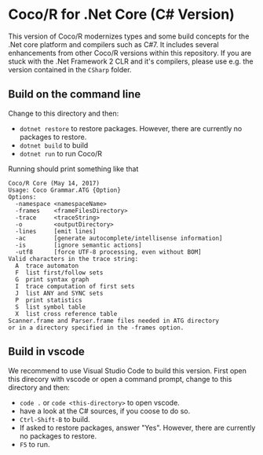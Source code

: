 # Coco/R for .Net Core (C# Version)

This version of Coco/R modernizes types and some build concepts for
the .Net core platform and compilers such as C#7.
It includes several enhancements from other Coco/R versions 
within this repository. If you are stuck with the .Net Framework 2 CLR 
and it's compilers, please use e.g. the version contained in the `CSharp`
folder.

## Build on the command line

Change to this directory and then:
* `dotnet restore` to restore packages. However, there are currently no packages to restore.
* `dotnet build` to build
* `dotnet run` to run Coco/R

Running should print something like that
````plaintext
Coco/R Core (May 14, 2017)
Usage: Coco Grammar.ATG {Option}
Options:
  -namespace <namespaceName>
  -frames    <frameFilesDirectory>
  -trace     <traceString>
  -o         <outputDirectory>
  -lines     [emit lines]
  -ac        [generate autocomplete/intellisense information]
  -is        [ignore semantic actions]
  -utf8      [force UTF-8 processing, even without BOM]
Valid characters in the trace string:
  A  trace automaton
  F  list first/follow sets
  G  print syntax graph
  I  trace computation of first sets
  J  list ANY and SYNC sets
  P  print statistics
  S  list symbol table
  X  list cross reference table
Scanner.frame and Parser.frame files needed in ATG directory
or in a directory specified in the -frames option.
````


## Build in vscode

We recommend to use Visual Studio Code to build this version. First open this direcory with vscode or open a command prompt, change to this directory and then:
* `code .` or `code <this-directory>` to open vscode.
* have a look at the C# sources, if you coose to do so.
* `Ctrl-Shift-B` to build. 
* If asked to restore packages, answer "Yes". However, there are currently no packages to restore.
* `F5` to run.

